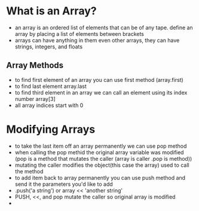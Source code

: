 # What is an Array?
- an array is an ordered list of elements that can be of any tape. define an array by placing a list of elements between brackets
- arrays can have anything in them even other arrays, they can have strings, integers, and floats
## Array Methods
- to find first element of an array you can use first method (array.first)
- to find last element array.last
- to find third element in an array we can call an element using its index number array[3]
- all array indices start with 0

# Modifying Arrays
- to take the last item off an array permanently we can use pop method
- when calling the pop methid the original array variable was modified (pop is a method that mutates the caller (array is caller .pop is method))
- mutating the caller modifies the object(this case the array) used to call the method
- to add item back to array permanently you can use push method and send it the parameters you'd like to add
- .push('a string') or array << 'another string'
- PUSH, <<, and pop mutate the caller so original array is modified
- 



